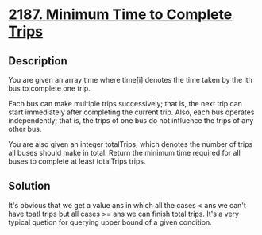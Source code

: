 # [2187. Minimum Time to Complete Trips](https://leetcode.com/problems/minimum-time-to-complete-trips/description/)
## Description
You are given an array time where time[i] denotes the time taken by the ith bus to complete one trip.

Each bus can make multiple trips successively; that is, the next trip can start immediately after completing the current trip. Also, each bus operates independently; that is, the trips of one bus do not influence the trips of any other bus.

You are also given an integer totalTrips, which denotes the number of trips all buses should make in total. Return the minimum time required for all buses to complete at least totalTrips trips.
## Solution
It's obvious that we get a value ans in which all the cases < ans we can't have toatl trips but all cases >= ans we can finish total trips. It's a very typical quetion for querying upper bound of a given condition.
